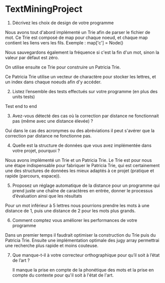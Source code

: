 # TextMiningProject

1.	Décrivez les choix de design de votre programme
 
 Nous avons tout d'abord implémenté un Trie afin de parser le fichier de mot.
 Ce Trie est composé de map pour chaque noeud, et chaque map contient les liens vers les fils.
 Exemple : map['c'] = Node()

 Nous sauvegardons également la fréquence si c'est la fin d'un mot, sinon la valeur par défaut est zéro.

 On utilise ensuite ce Trie pour construire un Patricia Trie.

 Ce Patricia Trie utilise un vecteur de charactère pour stocker les lettres, et un index dans chaque noeuds afin d'y accéder.


2.	Listez l’ensemble des tests effectués sur votre programme (en plus des units tests)

 Test end to end


3.	Avez-vous détecté des cas où la correction par distance ne fonctionnait pas (même avec une distance élevée) ?
    
 Oui dans le cas des acronymes ou des abréviations il peut s'avérer que la correction par distance ne fonctionne pas.


4.	Quelle est la structure de données que vous avez implémentée dans votre projet, pourquoi ?

 Nous avons implémenté un Trie et un Patricia Trie. Le Trie est pour nous une étape indispensable pour fabriquer le Patricia Trie,
 qui est certainement une des structures de données les mieux adaptés à ce projet (pratique et rapide (parcours, espace)).

5.	Proposez un réglage automatique de la distance pour un programme qui prend juste une chaîne de caractères en entrée, donner le processus d’évaluation ainsi que les résultats

 Pour un mot inférieur à 5 lettres nous pourrions prendre les mots à une distance de 1, puis une distance de 2 pour les mots plus grands.


6.	Comment comptez vous améliorer les performances de votre programme

 Dans un premier temps il faudrait optimiser la construction du Trie puis du Patricia Trie. Ensuite une implémentation optimale des jugy array permettrai  une recherche plus rapide et moins couteuse.


7.	Que manque-t-il à votre correcteur orthographique pour qu’il soit à l’état de l’art ?

    Il manque la prise en compte de la phonétique des mots et la prise en compte du contexte pour qu'il soit à l'état de l'art.
